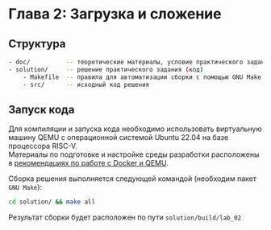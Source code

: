 # Глава 2: Загрузка и сложение

## Структура

```bash
- doc/          -- теоретические материалы, условие практического задания, ответы на задания и вопросы
- solution/     -- решение практического задания (код)
    - Makefile  -- правила для автоматизации сборки с помощью GNU Make
    - src/      -- исходный код решения
```

## Запуск кода

Для компиляции и запуска кода необходимо использовать виртуальную машину
QEMU с операционной системой Ubuntu 22.04 на базе процессора RISC-V.<br>
Материалы по подготовке и настройке среды разработки расположены
в [рекомендациях по работе с Docker и QEMU](../manuals/QEMU_and_Docker_recommendations.pdf).

Сборка решения выполняется следующей командой (необходим пакет `GNU Make`):

```bash
cd solution/ && make all
```

Результат сборки будет расположен по пути `solution/build/lab_02`
